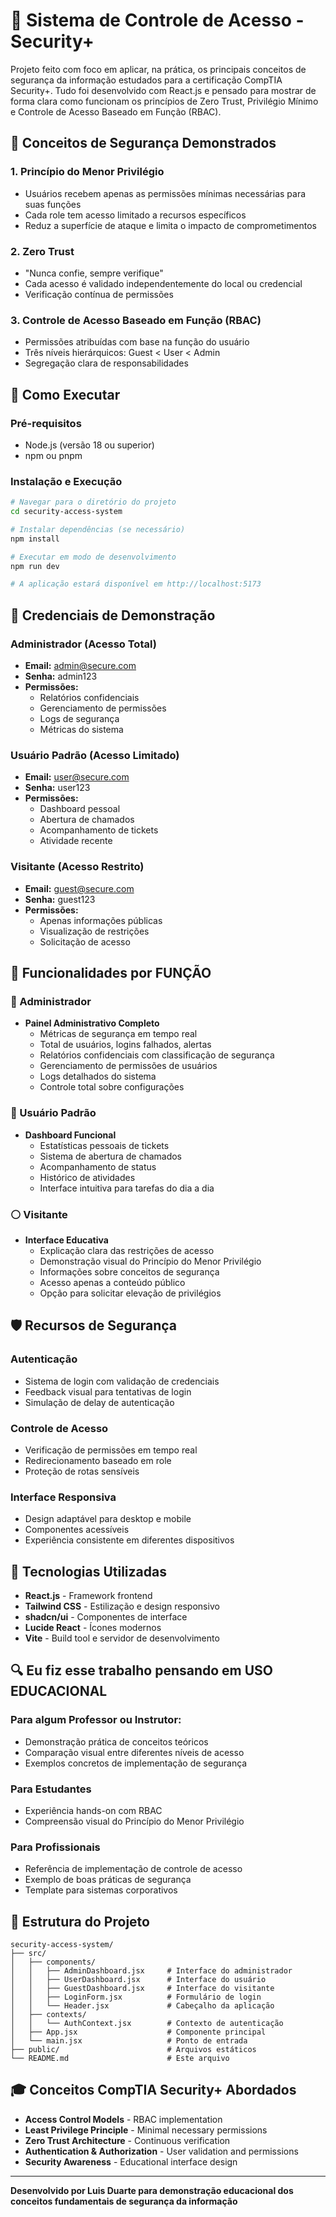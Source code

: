 # 🔐 Sistema de Controle de Acesso - Security+

Projeto feito com foco em aplicar, na prática, os principais conceitos de segurança da informação estudados para a certificação CompTIA Security+. Tudo foi desenvolvido com React.js e pensado para mostrar de forma clara como funcionam os princípios de Zero Trust, Privilégio Mínimo e Controle de Acesso Baseado em Função (RBAC).

## 🔐 Conceitos de Segurança Demonstrados

### 1. Princípio do Menor Privilégio
- Usuários recebem apenas as permissões mínimas necessárias para suas funções
- Cada role tem acesso limitado a recursos específicos
- Reduz a superfície de ataque e limita o impacto de comprometimentos

### 2. Zero Trust
- "Nunca confie, sempre verifique"
- Cada acesso é validado independentemente do local ou credencial
- Verificação contínua de permissões

### 3. Controle de Acesso Baseado em Função (RBAC)
- Permissões atribuídas com base na função do usuário
- Três níveis hierárquicos: Guest < User < Admin
- Segregação clara de responsabilidades

## 🚀 Como Executar

### Pré-requisitos
- Node.js (versão 18 ou superior)
- npm ou pnpm

### Instalação e Execução
```bash
# Navegar para o diretório do projeto
cd security-access-system

# Instalar dependências (se necessário)
npm install

# Executar em modo de desenvolvimento
npm run dev

# A aplicação estará disponível em http://localhost:5173
```

## 👥 Credenciais de Demonstração

### Administrador (Acesso Total)
- **Email:** admin@secure.com
- **Senha:** admin123
- **Permissões:** 
  - Relatórios confidenciais
  - Gerenciamento de permissões
  - Logs de segurança
  - Métricas do sistema

### Usuário Padrão (Acesso Limitado)
- **Email:** user@secure.com
- **Senha:** user123
- **Permissões:**
  - Dashboard pessoal
  - Abertura de chamados
  - Acompanhamento de tickets
  - Atividade recente

### Visitante (Acesso Restrito)
- **Email:** guest@secure.com
- **Senha:** guest123
- **Permissões:**
  - Apenas informações públicas
  - Visualização de restrições
  - Solicitação de acesso

## 🎯 Funcionalidades por FUNÇÃO

### 🔴 Administrador
- **Painel Administrativo Completo**
  - Métricas de segurança em tempo real
  - Total de usuários, logins falhados, alertas
  - Relatórios confidenciais com classificação de segurança
  - Gerenciamento de permissões de usuários
  - Logs detalhados do sistema
  - Controle total sobre configurações

### 🔵 Usuário Padrão
- **Dashboard Funcional**
  - Estatísticas pessoais de tickets
  - Sistema de abertura de chamados
  - Acompanhamento de status
  - Histórico de atividades
  - Interface intuitiva para tarefas do dia a dia

### ⚪ Visitante
- **Interface Educativa**
  - Explicação clara das restrições de acesso
  - Demonstração visual do Princípio do Menor Privilégio
  - Informações sobre conceitos de segurança
  - Acesso apenas a conteúdo público
  - Opção para solicitar elevação de privilégios

## 🛡️ Recursos de Segurança

### Autenticação
- Sistema de login com validação de credenciais
- Feedback visual para tentativas de login
- Simulação de delay de autenticação

### Controle de Acesso
- Verificação de permissões em tempo real
- Redirecionamento baseado em role
- Proteção de rotas sensíveis

### Interface Responsiva
- Design adaptável para desktop e mobile
- Componentes acessíveis
- Experiência consistente em diferentes dispositivos

## 🎨 Tecnologias Utilizadas

- **React.js** - Framework frontend
- **Tailwind CSS** - Estilização e design responsivo
- **shadcn/ui** - Componentes de interface
- **Lucide React** - Ícones modernos
- **Vite** - Build tool e servidor de desenvolvimento


## 🔍 Eu fiz esse trabalho pensando em USO EDUCACIONAL

### Para algum Professor ou Instrutor:
- Demonstração prática de conceitos teóricos
- Comparação visual entre diferentes níveis de acesso
- Exemplos concretos de implementação de segurança

### Para Estudantes
- Experiência hands-on com RBAC
- Compreensão visual do Princípio do Menor Privilégio

### Para Profissionais
- Referência de implementação de controle de acesso
- Exemplo de boas práticas de segurança
- Template para sistemas corporativos

## 📝 Estrutura do Projeto

```
security-access-system/
├── src/
│   ├── components/
│   │   ├── AdminDashboard.jsx     # Interface do administrador
│   │   ├── UserDashboard.jsx      # Interface do usuário
│   │   ├── GuestDashboard.jsx     # Interface do visitante
│   │   ├── LoginForm.jsx          # Formulário de login
│   │   └── Header.jsx             # Cabeçalho da aplicação
│   ├── contexts/
│   │   └── AuthContext.jsx        # Contexto de autenticação
│   ├── App.jsx                    # Componente principal
│   └── main.jsx                   # Ponto de entrada
├── public/                        # Arquivos estáticos
└── README.md                      # Este arquivo
```

## 🎓 Conceitos CompTIA Security+ Abordados

- **Access Control Models** - RBAC implementation
- **Least Privilege Principle** - Minimal necessary permissions
- **Zero Trust Architecture** - Continuous verification
- **Authentication & Authorization** - User validation and permissions
- **Security Awareness** - Educational interface design

---

**Desenvolvido por Luis Duarte para demonstração educacional dos conceitos fundamentais de segurança da informação**

